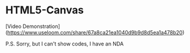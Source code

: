 # HTML5-Canvas

[Video Demonstration] (https://www.useloom.com/share/67a8ca21ea1040d9b9d8d5ea1a478b20)

P.S. Sorry, but I can't show codes, I have an NDA
